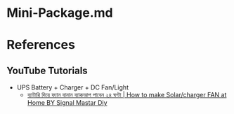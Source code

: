 # Mini-Package.md

# References

## YouTube Tutorials

* UPS Battery + Charger + DC Fan/Light
  * [ব্যাটারি দিয়ে ফ্যান বানান ব্যাকআপ পাবেন ২৪ ঘণ্টা | How to make Solar/charger FAN at Home BY Signal Mastar Diy](https://www.youtube.com/watch?v=8rYsVnm228k)
